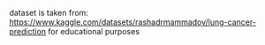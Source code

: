 dataset is taken from: https://www.kaggle.com/datasets/rashadrmammadov/lung-cancer-prediction for educational purposes
